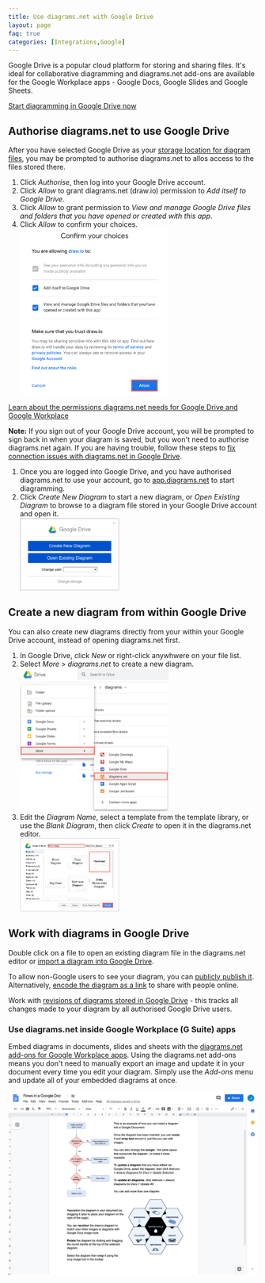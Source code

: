 ```yaml
---
title: Use diagrams.net with Google Drive
layout: page
faq: true
categories: [Integrations,Google]
---
```


Google Drive is a popular cloud platform for storing and sharing files. It's ideal for collaborative diagramming and diagrams.net add-ons are available for the Google Workplace apps - Google Docs, Google Slides and Google Sheets.

[Start diagramming in Google Drive now](https://app.diagrams.net/?mode=google)

## Authorise diagrams.net to use Google Drive

After you have selected Google Drive as your [storage location for diagram files](/doc/faq/storage-location-select.html), you may be prompted to authorise diagrams.net to allos access to the files stored there.

1. Click _Authorise_, then log into your Google Drive account.
2. Click _Allow_ to grant diagrams.net (draw.io) permission to _Add itself to Google Drive_.
3. Click _Allow_ to grant permission to _View and manage Google Drive files and folders that you have opened or created with this app_.
4. Click _Allow_ to confirm your choices.
<br /><img src="/assets/img/blog/google-drive-permissions.png" style="width=100%;max-width:300px;height:auto;" alt="Grant permission for diagrams.net to access your Google Drive files">

[Learn about the permissions diagrams.net needs for Google Drive and Google Workplace](/doc/faq/gsuite-permissions.html)

**Note:** If you sign out of your Google Drive account, you will be prompted to sign back in when your diagram is saved, but you won't need to authorise diagrams.net again. If you are having trouble, follow these steps to [fix connection issues with diagrams.net in Google Drive](/doc/faq/google-drive-connection-problems.html).

1. Once you are logged into Google Drive, and you have authorised diagrams.net to use your account, go to [app.diagrams.net](https://app.diagrams.net/?mode=google) to start diagramming.
2. Click _Create New Diagram_ to start a new diagram, or _Open Existing Diagram_ to browse to a diagram file stored in your Google Drive account and open it.
<br /><img src="/assets/img/blog/google-drive-dialog.png" style="width=100%;max-width:200px;height:auto;" alt="Start using diagrams.net with Google Drive">

## Create a new diagram from within Google Drive

You can also create new diagrams directly from your within your Google Drive account, instead of opening diagrams.net first.

1. In Google Drive, click _New_ or right-click anywhwere on your file list.
2. Select _More > diagrams.net_ to create a new diagram.
<br /><img src="/assets/img/blog/google-drive-new-diagram.png" style="width=100%;max-width:300px;height:auto;" alt="Create a new diagram from within Google Drive">
3. Edit the _Diagram Name_, select a template from the template library, or use the _Blank Diagram_, then click _Create_ to open it in the diagrams.net editor.
<br /><img src="/assets/img/blog/google-drive-new-diagram-dialog.png" style="width=100%;max-width:200px;height:auto;" alt="Select a template and enter a diagram name to create a new diagram in Google Drive">

## Work with diagrams in Google Drive

Double click on a file to open an existing diagram file in the diagrams.net editor or [import a diagram into Google Drive](/doc/faq/google-drive-import-diagram.html).

To allow non-Google users to see your diagram, you can [publicly publish it](/doc/faq/google-drive-publicly-publish-diagram.html). Alternatively, [encode the diagram as a link](/blog/publish-link.html) to share with people online.

Work with [revisions of diagrams stored in Google Drive](/doc/faq/google-drive-revision-history.html) - this tracks all changes made to your diagram by all authorised  Google Drive users.

### Use diagrams.net inside Google Workplace (G Suite) apps

Embed diagrams in documents, slides and sheets with the [diagrams.net add-ons for Google Workplace apps](/blog/diagrams-google-docs.html). Using the diagrams.net add-ons means you don't need to manually export an image and update it in your document every time you edit your diagram. Simply use the _Add-ons_ menu and update all of your embedded diagrams at once.

<img src="/assets/img/blog/addon-google-docs-examples.png" style="max-width:100%;height:auto;"  alt="It's easy to embed diagrams in Google Docs">
